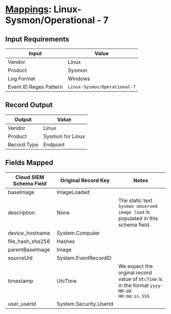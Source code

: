 # [Mappings](README.md): Linux-Sysmon/Operational - 7

## Input Requirements

|Input|Value|
|-----|-----|
|Vendor|Linux|
|Product|Sysmon|
|Log Format|Windows|
|Event ID Regex Pattern|`Linux-Sysmon/Operational-7`|

## Record Output

|Output|Value|
|------|-----|
|Vendor|Linux|
|Product|Sysmon for Linux|
|Record Type|Endpoint|

## Fields Mapped

|Cloud SIEM Schema Field|Original Record Key|Notes|
|-----------------------|-------------------|-----|
|baseImage|ImageLoaded||
|description|None|The static text `Sysmon observed image load` is populated in this schema field.|
|device_hostname|System.Computer||
|file_hash_sha256|Hashes||
|parentBaseImage|Image||
|sourceUid|System.EventRecordID||
|timestamp|UtcTime|We expect the orginal record value of `UtcTime` is in the format `yyyy-MM-dd HH:mm:ss.SSS`|
|user_userId|System.Security.UserId||

